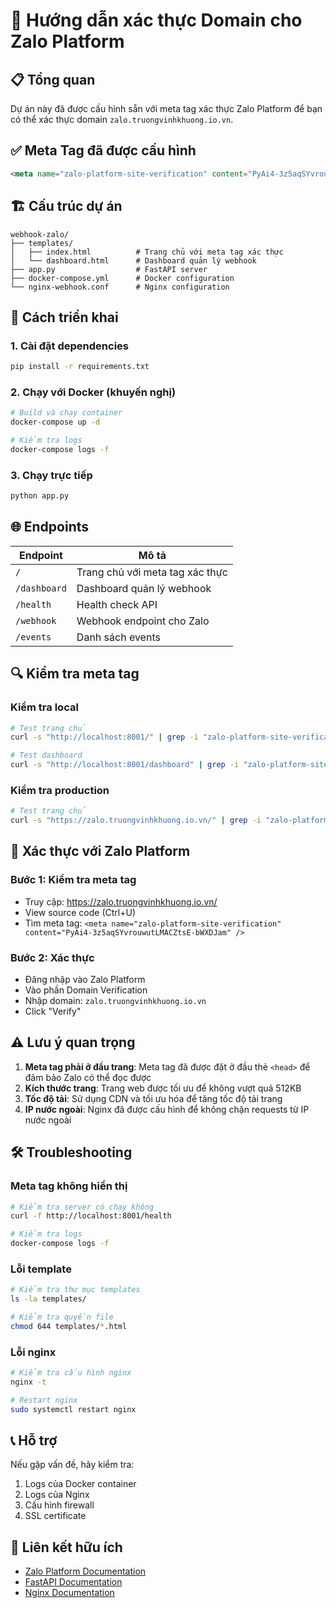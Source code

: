 # 🚀 Hướng dẫn xác thực Domain cho Zalo Platform

## 📋 Tổng quan
Dự án này đã được cấu hình sẵn với meta tag xác thực Zalo Platform để bạn có thể xác thực domain `zalo.truongvinhkhuong.io.vn`.

## ✅ Meta Tag đã được cấu hình
```html
<meta name="zalo-platform-site-verification" content="PyAi4-3z5aqSYvrouwutLMACZtsE-bWXDJam" />
```

## 🏗️ Cấu trúc dự án
```
webhook-zalo/
├── templates/
│   ├── index.html          # Trang chủ với meta tag xác thực
│   └── dashboard.html      # Dashboard quản lý webhook
├── app.py                  # FastAPI server
├── docker-compose.yml      # Docker configuration
└── nginx-webhook.conf      # Nginx configuration
```

## 🚀 Cách triển khai

### 1. Cài đặt dependencies
```bash
pip install -r requirements.txt
```

### 2. Chạy với Docker (khuyến nghị)
```bash
# Build và chạy container
docker-compose up -d

# Kiểm tra logs
docker-compose logs -f
```

### 3. Chạy trực tiếp
```bash
python app.py
```

## 🌐 Endpoints

| Endpoint | Mô tả |
|----------|-------|
| `/` | Trang chủ với meta tag xác thực |
| `/dashboard` | Dashboard quản lý webhook |
| `/health` | Health check API |
| `/webhook` | Webhook endpoint cho Zalo |
| `/events` | Danh sách events |

## 🔍 Kiểm tra meta tag

### Kiểm tra local
```bash
# Test trang chủ
curl -s "http://localhost:8001/" | grep -i "zalo-platform-site-verification"

# Test dashboard
curl -s "http://localhost:8001/dashboard" | grep -i "zalo-platform-site-verification"
```

### Kiểm tra production
```bash
# Test trang chủ
curl -s "https://zalo.truongvinhkhuong.io.vn/" | grep -i "zalo-platform-site-verification"
```

## 📱 Xác thực với Zalo Platform

### Bước 1: Kiểm tra meta tag
- Truy cập: https://zalo.truongvinhkhuong.io.vn/
- View source code (Ctrl+U)
- Tìm meta tag: `<meta name="zalo-platform-site-verification" content="PyAi4-3z5aqSYvrouwutLMACZtsE-bWXDJam" />`

### Bước 2: Xác thực
- Đăng nhập vào Zalo Platform
- Vào phần Domain Verification
- Nhập domain: `zalo.truongvinhkhuong.io.vn`
- Click "Verify"

## ⚠️ Lưu ý quan trọng

1. **Meta tag phải ở đầu trang**: Meta tag đã được đặt ở đầu thẻ `<head>` để đảm bảo Zalo có thể đọc được
2. **Kích thước trang**: Trang web được tối ưu để không vượt quá 512KB
3. **Tốc độ tải**: Sử dụng CDN và tối ưu hóa để tăng tốc độ tải trang
4. **IP nước ngoài**: Nginx đã được cấu hình để không chặn requests từ IP nước ngoài

## 🛠️ Troubleshooting

### Meta tag không hiển thị
```bash
# Kiểm tra server có chạy không
curl -f http://localhost:8001/health

# Kiểm tra logs
docker-compose logs -f
```

### Lỗi template
```bash
# Kiểm tra thư mục templates
ls -la templates/

# Kiểm tra quyền file
chmod 644 templates/*.html
```

### Lỗi nginx
```bash
# Kiểm tra cấu hình nginx
nginx -t

# Restart nginx
sudo systemctl restart nginx
```

## 📞 Hỗ trợ
Nếu gặp vấn đề, hãy kiểm tra:
1. Logs của Docker container
2. Logs của Nginx
3. Cấu hình firewall
4. SSL certificate

## 🔗 Liên kết hữu ích
- [Zalo Platform Documentation](https://developers.zalo.me/)
- [FastAPI Documentation](https://fastapi.tiangolo.com/)
- [Nginx Documentation](https://nginx.org/en/docs/)
